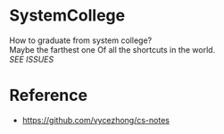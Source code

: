# SystemCollege
How to graduate from system college?  
Maybe the farthest one Of all the shortcuts in the world.  
*SEE ISSUES*

# Reference
- https://github.com/vycezhong/cs-notes
